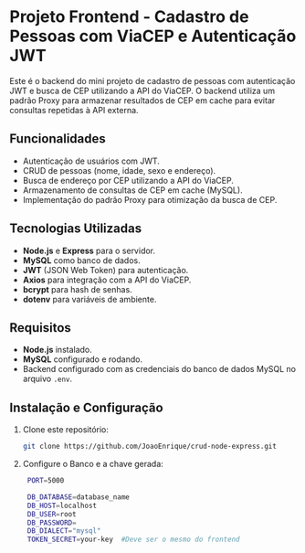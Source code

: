 # Projeto Frontend - Cadastro de Pessoas com ViaCEP e Autenticação JWT

Este é o backend do mini projeto de cadastro de pessoas com autenticação JWT e busca de CEP utilizando a API do ViaCEP. O backend utiliza um padrão Proxy para armazenar resultados de CEP em cache para evitar consultas repetidas à API externa.

## Funcionalidades

- Autenticação de usuários com JWT.
- CRUD de pessoas (nome, idade, sexo e endereço).
- Busca de endereço por CEP utilizando a API do ViaCEP.
- Armazenamento de consultas de CEP em cache (MySQL).
- Implementação do padrão Proxy para otimização da busca de CEP.

## Tecnologias Utilizadas

- **Node.js** e **Express** para o servidor.
- **MySQL** como banco de dados.
- **JWT** (JSON Web Token) para autenticação.
- **Axios** para integração com a API do ViaCEP.
- **bcrypt** para hash de senhas.
- **dotenv** para variáveis de ambiente.

## Requisitos

- **Node.js** instalado.
- **MySQL** configurado e rodando.
- Backend configurado com as credenciais do banco de dados MySQL no arquivo `.env`.

## Instalação e Configuração

1. Clone este repositório:
   ```bash
   git clone https://github.com/JoaoEnrique/crud-node-express.git
2. Configure o Banco e a chave gerada:
   ```bash
    PORT=5000

    DB_DATABASE=database_name
    DB_HOST=localhost
    DB_USER=root
    DB_PASSWORD=
    DB_DIALECT="mysql"
    TOKEN_SECRET=your-key  #Deve ser o mesmo do frontend